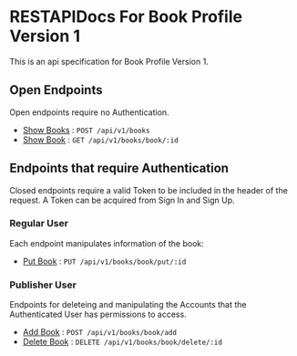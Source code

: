 # RESTAPIDocs For Book Profile Version 1

This is an api specification for Book Profile Version 1.

## Open Endpoints

Open endpoints require no Authentication.

* [Show Books](books/showBooks.md) : `POST /api/v1/books`
* [Show Book](books/showBook.md) : `GET /api/v1/books/book/:id`

## Endpoints that require Authentication

Closed endpoints require a valid Token to be included in the header of the
request. A Token can be acquired from Sign In and Sign Up.

### Regular User

Each endpoint manipulates information of the book:

* [Put Book](books/putBook.md) : `PUT /api/v1/books/book/put/:id`

### Publisher User

Endpoints for deleteing and manipulating the Accounts that the Authenticated User
has permissions to access.

* [Add Book](books/addBook.md) : `POST /api/v1/books/book/add`
* [Delete Book](books/deleteBook.md) : `DELETE /api/v1/books/book/delete/:id`